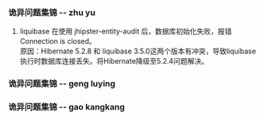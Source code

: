 ### 诡异问题集锦 -- zhu yu
1. liquibase 在使用 jhipster-entity-audit 后，数据库初始化失败，报错Connection is closed。  
原因：Hibernate 5.2.8 和 liquibase 3.5.0这两个版本有冲突，导致liquibase执行时数据库连接丢失。将Hibernate降级至5.2.4问题解决。


### 诡异问题集锦 -- geng luying


### 诡异问题集锦 -- gao kangkang
